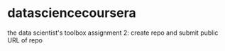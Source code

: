 # datasciencecoursera
the data scientist's toolbox assignment 2: create repo and submit public URL of repo
